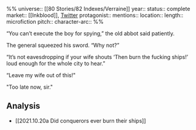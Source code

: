 %%
universe:: [[80 Stories/82 Indexes/Verraine]]
year::
status:: complete
market:: [[Inkblood]], [Twitter](https://twitter.com/EleanorKonik/status/1404616246671335433)
protagonist::
mentions::
location::
length:: microfiction
pitch:: 
character-arc::
%% 

“You can’t execute the boy for spying,” the old abbot said patiently.

The general squeezed his sword. “Why not?”

“It’s not eavesdropping if your wife shouts ‘Then burn the fucking ships!’ loud enough for the whole city to hear.”

“Leave my wife out of this!"

"Too late now, sir."

## Analysis

* [[2021.10.20a Did conquerors ever burn their ships]]
